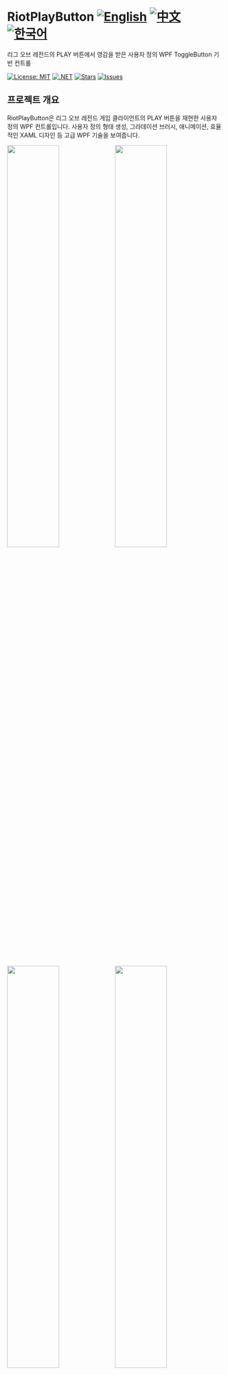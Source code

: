 # RiotPlayButton [![English](https://img.shields.io/badge/Language-English-blue.svg)](README.md) [![中文](https://img.shields.io/badge/Language-中文-red.svg)](README.zh-CN.md) [![한국어](https://img.shields.io/badge/Language-한국어-red.svg)](README.ko.md)

리그 오브 레전드의 PLAY 버튼에서 영감을 받은 사용자 정의 WPF ToggleButton 기반 컨트롤

[![License: MIT](https://img.shields.io/badge/License-MIT-yellow.svg)](https://opensource.org/licenses/MIT)
[![.NET](https://img.shields.io/badge/.NET-8.0-blue.svg)](https://dotnet.microsoft.com/download)
[![Stars](https://img.shields.io/github/stars/vickyqu115/riotplaybutton.svg)](https://github.com/vickyqu115/riotplaybutton/stargazers)
[![Issues](https://img.shields.io/github/issues/vickyqu115/riotplaybutton.svg)](https://github.com/vickyqu115/riotplaybutton/issues)

## 프로젝트 개요

RiotPlayButton은 리그 오브 레전드 게임 클라이언트의 PLAY 버튼을 재현한 사용자 정의 WPF 컨트롤입니다. 사용자 정의 형태 생성, 그라데이션 브러시, 애니메이션, 효율적인 XAML 디자인 등 고급 WPF 기술을 보여줍니다.

<img src="https://github.com/user-attachments/assets/cc980d89-4479-4c4d-8d6a-d97593e12b3b" width="49%"/>
<img src="https://github.com/user-attachments/assets/033e7a46-c0d2-4f3c-9566-69ec0028f442" width="49%"/>
<img src="https://github.com/user-attachments/assets/218fe98c-dfa8-4eb0-9038-c8f4199f107b" width="49%"/>
<img src="https://github.com/user-attachments/assets/ea15edee-6efd-43c5-b796-226ccb78e89a" width="49%"/>
<img src="https://github.com/user-attachments/assets/4beb7730-cfd5-46fb-9a5e-31075ae0db2d" width="49%"/>
<img src="https://github.com/user-attachments/assets/7d0f803c-c8f7-40e0-a324-7ecc4b75126a" width="49%"/>

## 주요 기능 및 구현 사항
#### 1. 사용자 정의 WPF 컨트롤 개발
- [x] 특수 기능을 위한 WPF ToggleButton 확장
- [x] 순수 XAML을 사용한 복잡한 UI 요소 구현

#### 2. 고급 XAML 기술
- [x] Path와 Geometry를 사용한 불규칙한 형태 생성
- [x] 정교한 색상 효과를 위한 LinearGradientBrush 활용

#### 3. 복잡한 형태 생성
- [x] 다중 포인트 형태 생성을 위한 Polygon 사용
- [x] 부드럽고 복잡한 곡선을 위한 Cubic Bezier 곡선 구현
- [x] 간단한 곡선 형태를 위한 Quadratic Bezier 곡선 적용

#### 4. 애니메이션 및 상호작용
- [x] Jamesnet.WPF Nuget 패키지를 사용한 부드러운 애니메이션
- [x] 마우스 오버 및 체크 상태에 대한 상호작용 효과

#### 5. 성능 최적화
- [x] 클리핑 기술을 사용한 효율적인 렌더링
- [x] 성능 향상을 위한 최적화된 XAML 구조

#### 6. 충실한 재현
- [x] 리그 오브 레전드 PLAY 버튼의 픽셀 퍼펙트 재현
- [x] 디자인과 기능성에 대한 세심한 주의

[이미지 섹션은 동일하게 유지]

## 기술 스택
- WPF (Windows Presentation Foundation)
- .NET 8.0
- C#
- Jamesnet.WPF Nuget 패키지

## 시작하기
### 필요 조건
- Visual Studio 2022 이상
- .NET 8.0 SDK

### 설치 및 실행
#### 1. 리포지토리 복제:

```
git clone https://github.com/vickyqu115/riotplaybutton.git
```

#### 2. 솔루션 열기
- [x] Visual Studio
- [x] Visual Studio Code
- [x] JetBrains Rider

<img src="https://github.com/user-attachments/assets/af70f422-7057-4e77-a54d-042ee8358d2a" width="32%"/>
<img src="https://github.com/user-attachments/assets/e4feaa10-a107-4b58-8d13-1d8be620ec62" width="32%"/>
<img src="https://github.com/user-attachments/assets/5ff487f6-55e4-43e1-9abf-f8d419ee6943" width="32%"/>

#### 3. 빌드 및 실행
- [x] 시작 프로젝트 설정
- [x] F5를 누르거나 실행 버튼 클릭
- [x] Windows 11 권장

## 학습 자료
- [구현에 대한 상세 아티클](https://jamesnet.dev/article/51)
- [YouTube 튜토리얼](https://bit.ly/40YoVIo)
- [BiliBili 튜토리얼](https://bit.ly/49L6dXu)

## 기여하기
RiotPlayButton에 대한 기여를 환영합니다! 이슈를 제출하거나, 풀 리퀘스트를 생성하거나, 개선 사항을 제안해 주세요.

## 라이선스
이 프로젝트는 MIT 라이선스 하에 배포됩니다. 자세한 내용은 [LICENSE](LICENSE) 파일을 참조하세요.

## 연락처
- 웹사이트: https://jamesnet.dev
- 이메일: vickyqu115@hotmail.com, james@jamesnet.dev

고급 형태 생성 기술을 갖춘 이 매력적인 리그 오브 레전드 스타일의 PLAY 버튼으로 WPF 애플리케이션을 향상시켜 보세요!
